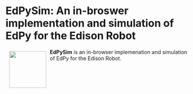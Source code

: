 # EdPySim: An in-broswer implementation and simulation of EdPy for the Edison Robot
<a href="https://alexsocha.github.io/pynode/"><img src="https://alexsocha.github.io/pynode/images/logo.png" align="left" hspace="10" vspace="6" width="100px" height="100px"></a>
**EdPySim** is an in-browser implemenation and simulation of EdPy for the Edison Robot.
<br><br>
